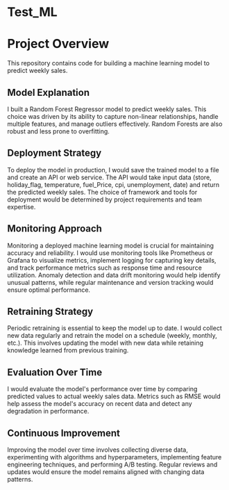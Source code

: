 # Test_ML

# Project Overview

This repository contains code for building a machine learning model to predict weekly sales. 

## Model Explanation

I built a Random Forest Regressor model to predict weekly sales. This choice was driven by its ability to capture non-linear relationships, handle multiple features, and manage outliers effectively. Random Forests are also robust and less prone to overfitting.

## Deployment Strategy

To deploy the model in production, I would save the trained model to a file and create an API or web service. The API would take input data (store, holiday_flag, temperature, fuel_Price, cpi, unemployment, date) and return the predicted weekly sales. The choice of framework and tools for deployment would be determined by project requirements and team expertise.

## Monitoring Approach

Monitoring a deployed machine learning model is crucial for maintaining accuracy and reliability. I would use monitoring tools like Prometheus or Grafana to visualize metrics, implement logging for capturing key details, and track performance metrics such as response time and resource utilization. Anomaly detection and data drift monitoring would help identify unusual patterns, while regular maintenance and version tracking would ensure optimal performance.

## Retraining Strategy

Periodic retraining is essential to keep the model up to date. I would collect new data regularly and retrain the model on a schedule (weekly, monthly, etc.). This involves updating the model with new data while retaining knowledge learned from previous training.

## Evaluation Over Time

I would evaluate the model's performance over time by comparing predicted values to actual weekly sales data. Metrics such as RMSE would help assess the model's accuracy on recent data and detect any degradation in performance.

## Continuous Improvement

Improving the model over time involves collecting diverse data, experimenting with algorithms and hyperparameters, implementing feature engineering techniques, and performing A/B testing. Regular reviews and updates would ensure the model remains aligned with changing data patterns.

